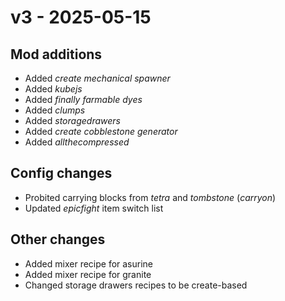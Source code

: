 # v3 - 2025-05-15

## Mod additions

- Added *create mechanical spawner*
- Added *kubejs*
- Added *finally farmable dyes*
- Added *clumps*
- Added *storagedrawers*
- Added *create cobblestone generator*
- Added *allthecompressed*

## Config changes

- Probited carrying blocks from *tetra* and *tombstone* (*carryon*)
- Updated *epicfight* item switch list

## Other changes

- Added mixer recipe for asurine
- Added mixer recipe for granite
- Changed storage drawers recipes to be create-based
